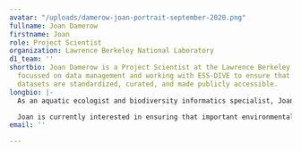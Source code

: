 ```yaml
---
avatar: "/uploads/damerow-joan-portrait-september-2020.png"
fullname: Joan Damerow
firstname: Joan
role: Project Scientist
organization: Lawrence Berkeley National Laboratory
d1_team: ''
shortbio: Joan Damerow is a Project Scientist at the Lawrence Berkeley National Laboratory
  focussed on data management and working with ESS-DIVE to ensure that important environmental
  datasets are standardized, curated, and made publicly accessible.
longbio: |-
  As an aquatic ecologist and biodiversity informatics specialist, Joan is interested in best practices for using environmental data and biodiversity records to determine changes over time. Her past research focused on resurvey studies of biological indicator groups for freshwater ecosystem health, including dragonflies and benthic macroinvertebrates. This work involved digitizing natural history specimens and other historical data, and extensive data quality control. Joan worked in a team to develop an online platform for specimen label transcription, and managed citizen science outreach and education efforts. She has expertise in data curation and analysis of opportunistic datasets, which requires error detection and accounting for collection biases. She has also worked in an interdisciplinary team to study how researchers are using primary biodiversity databases in published research.

  Joan is currently interested in ensuring that important environmental datasets are standardized, curated, and made publicly accessible. As a postdoc at LBNL, she will be working with the community of Earth and Environmental Scientists to develop and use relevant data standards in their work.
email: ''

---
```

